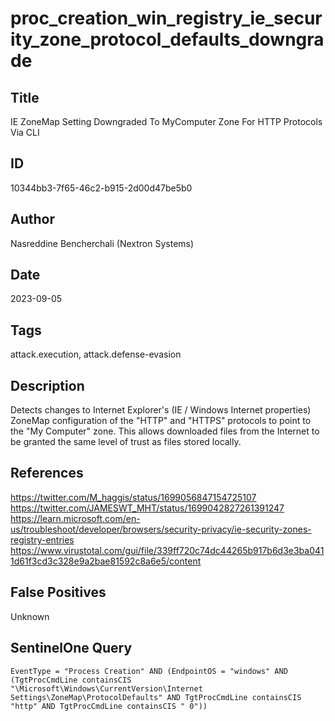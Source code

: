 # proc_creation_win_registry_ie_security_zone_protocol_defaults_downgrade

## Title
IE ZoneMap Setting Downgraded To MyComputer Zone For HTTP Protocols Via CLI

## ID
10344bb3-7f65-46c2-b915-2d00d47be5b0

## Author
Nasreddine Bencherchali (Nextron Systems)

## Date
2023-09-05

## Tags
attack.execution, attack.defense-evasion

## Description
Detects changes to Internet Explorer's (IE / Windows Internet properties) ZoneMap configuration of the "HTTP" and "HTTPS" protocols to point to the "My Computer" zone. This allows downloaded files from the Internet to be granted the same level of trust as files stored locally.


## References
https://twitter.com/M_haggis/status/1699056847154725107
https://twitter.com/JAMESWT_MHT/status/1699042827261391247
https://learn.microsoft.com/en-us/troubleshoot/developer/browsers/security-privacy/ie-security-zones-registry-entries
https://www.virustotal.com/gui/file/339ff720c74dc44265b917b6d3e3ba0411d61f3cd3c328e9a2bae81592c8a6e5/content

## False Positives
Unknown

## SentinelOne Query
```
EventType = "Process Creation" AND (EndpointOS = "windows" AND (TgtProcCmdLine containsCIS "\Microsoft\Windows\CurrentVersion\Internet Settings\ZoneMap\ProtocolDefaults" AND TgtProcCmdLine containsCIS "http" AND TgtProcCmdLine containsCIS " 0"))

```